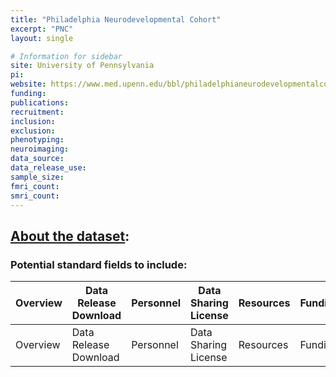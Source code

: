 ```yaml
---
title: "Philadelphia Neurodevelopmental Cohort"
excerpt: "PNC"
layout: single

# Information for sidebar
site: University of Pennsylvania
pi:
website: https://www.med.upenn.edu/bbl/philadelphianeurodevelopmentalcohort.html
funding:
publications:
recruitment:
inclusion:
exclusion:
phenotyping:
neuroimaging:
data_source:
data_release_use:
sample_size:
fmri_count:
smri_count:
---
```

## [About the dataset](https://www.med.upenn.edu/bbl/philadelphianeurodevelopmentalcohort.html):

### Potential standard fields to include:

| Overview | Data Release Download | Personnel |  Data Sharing License | Resources | Funding |
| ------------- | ---------- | ------- |------------- | ---------- | ------- |
| Overview | Data Release Download | Personnel |  Data Sharing License | Resources | Funding |
